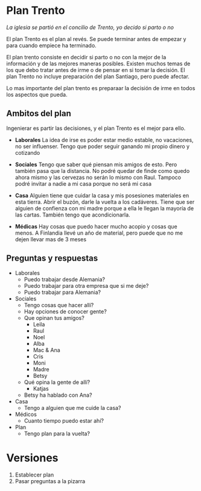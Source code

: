 # Plan Trento
_La iglesia se partió en el concilio de Trento, yo decido  si parto o no_

El plan Trento es el plan al revés. Se puede terminar antes de empezar y para cuando empiece ha terminado. 


El plan trento consiste en decidir si parto o no con la mejor de la información y de las mejores maneras posibles. Existen muchos temas de los que debo tratar antes de irme o de pensar en si tomar la decisión. El plan Trento no incluye preparación del plan Santiago, pero puede afectar.

Lo mas importante del plan trento es preparaar la decisión de irme en todos los aspectos que pueda.

## Ambitos del plan
Ingenierar es partir las decisiones, y el plan Trento es el mejor para ello. 

- **Laborales**
La idea de irse es poder estar medio estable, no vacaciones, no ser influenser. Tengo que poder seguir ganando mi propio dinero y cotizando

- **Sociales**
Tengo que saber qué piensan mis amigos de esto. Pero también pasa que la distancia. No podré quedar de finde como quedo ahora mismo y las cervezas no serán lo mismo con Raul. Tampoco podré invitar a nadie a mi casa porque no será mi casa


- **Casa**
Alguien tiene que cuidar la casa y mis posesiones materiales en esta tierra. Abrir el buzón, darle la vuelta a los cadáveres. Tiene que ser alguien de confienza con mi madre porque a ella le llegan la mayoría de las cartas. También tengo que acondicionarla.

- **Médicas**
Hay cosas que puedo hacer mucho acopio y cosas que menos. A Finlandia llevé un año de material, pero puede que no me dejen llevar mas de 3 meses

## Preguntas y respuestas
- Laborales
  - Puedo trabajar desde Alemania?
  - Puedo trabajar para otra empresa que si me deje?
  - Puedo trabajar para Alemania?
- Sociales
  - Tengo cosas que hacer allí? 
  - Hay opciones de conocer gente?
  - Que opinan tus amigos?
    - Leila
    - Raul
    - Noel
    - Alba
    - Mac & Ana
    - Cris
    - Moni
    - Madre
    - Betsy
  - Qué opina la gente de allí?
    - Katjas
  - Betsy ha hablado con Ana?
- Casa
  - Tengo a alguien que me cuide la casa?
- Médicos
  - Cuanto tiempo puedo estar ahí?
- Plan
  - Tengo plan para la vuelta?



# Versiones
1. Establecer plan
2. Pasar preguntas a la pizarra